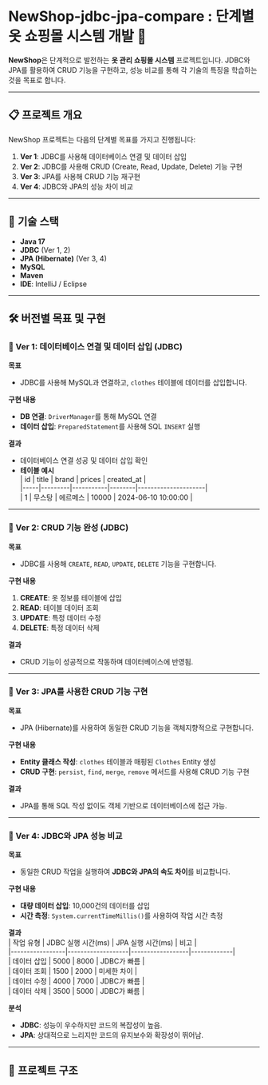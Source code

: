# NewShop-jdbc-jpa-compare : 단계별 옷 쇼핑몰 시스템 개발 👀
 

**NewShop**은 단계적으로 발전하는 **옷 관리 쇼핑몰 시스템** 프로젝트입니다. JDBC와 JPA를 활용하여 CRUD 기능을 구현하고, 성능 비교를 통해 각 기술의 특징을 학습하는 것을 목표로 합니다.

---

## 📋 **프로젝트 개요**  
NewShop 프로젝트는 다음의 단계별 목표를 가지고 진행됩니다:  

1. **Ver 1**: JDBC를 사용해 데이터베이스 연결 및 데이터 삽입  
2. **Ver 2**: JDBC를 사용해 CRUD (Create, Read, Update, Delete) 기능 구현  
3. **Ver 3**: JPA를 사용해 CRUD 기능 재구현  
4. **Ver 4**: JDBC와 JPA의 성능 차이 비교  

---

## 🚀 **기술 스택**  
- **Java 17**  
- **JDBC** (Ver 1, 2)  
- **JPA (Hibernate)** (Ver 3, 4)  
- **MySQL**  
- **Maven**  
- **IDE**: IntelliJ / Eclipse  

---

## 🛠️ **버전별 목표 및 구현**  

### **🔹 Ver 1: 데이터베이스 연결 및 데이터 삽입 (JDBC)**  
**목표**  
- JDBC를 사용해 MySQL과 연결하고, `clothes` 테이블에 데이터를 삽입합니다.  

**구현 내용**  
- **DB 연결**: `DriverManager`를 통해 MySQL 연결  
- **데이터 삽입**: `PreparedStatement`를 사용해 SQL `INSERT` 실행  

**결과**  
- 데이터베이스 연결 성공 및 데이터 삽입 확인  
- **테이블 예시**  
   | id  | title   | brand     | prices | created_at          |  
   |-----|---------|-----------|--------|---------------------|  
   | 1   | 무스탕    | 에르메스    | 10000  | 2024-06-10 10:00:00 |

---

### **🔹 Ver 2: CRUD 기능 완성 (JDBC)**  
**목표**  
- JDBC를 사용해 `CREATE`, `READ`, `UPDATE`, `DELETE` 기능을 구현합니다.  

**구현 내용**  
1. **CREATE**: 옷 정보를 테이블에 삽입  
2. **READ**: 테이블 데이터 조회  
3. **UPDATE**: 특정 데이터 수정  
4. **DELETE**: 특정 데이터 삭제  

**결과**  
- CRUD 기능이 성공적으로 작동하며 데이터베이스에 반영됨.  

---

### **🔹 Ver 3: JPA를 사용한 CRUD 기능 구현**  
**목표**  
- JPA (Hibernate)를 사용하여 동일한 CRUD 기능을 객체지향적으로 구현합니다.  

**구현 내용**  
- **Entity 클래스 작성**: `clothes` 테이블과 매핑된 `Clothes` Entity 생성  
- **CRUD 구현**: `persist`, `find`, `merge`, `remove` 메서드를 사용해 CRUD 기능 구현  

**결과**  
- JPA를 통해 SQL 작성 없이도 객체 기반으로 데이터베이스에 접근 가능.  

---

### **🔹 Ver 4: JDBC와 JPA 성능 비교**  
**목표**  
- 동일한 CRUD 작업을 실행하여 **JDBC와 JPA의 속도 차이**를 비교합니다.  

**구현 내용**  
- **대량 데이터 삽입**: 10,000건의 데이터를 삽입  
- **시간 측정**: `System.currentTimeMillis()`를 사용하여 작업 시간 측정  

**결과**  
| 작업 유형       | JDBC 실행 시간(ms) | JPA 실행 시간(ms) | 비고        |  
|-----------------|-------------------|------------------|-------------|  
| 데이터 삽입     | 5000              | 8000             | JDBC가 빠름  |  
| 데이터 조회     | 1500              | 2000             | 미세한 차이  |  
| 데이터 수정     | 4000              | 7000             | JDBC가 빠름  |  
| 데이터 삭제     | 3500              | 5000             | JDBC가 빠름  |  

**분석**  
- **JDBC**: 성능이 우수하지만 코드의 복잡성이 높음.  
- **JPA**: 상대적으로 느리지만 코드의 유지보수와 확장성이 뛰어남.  

---

## 📂 **프로젝트 구조**  

